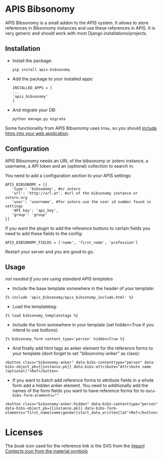 # APIS Bibsonomy

APIS Bibsonomy is a small addon to the APIS system. It allows to store references in Bibsonomy instances and use these references in APIS.
It is very generic and should work with most Django installations/projects.

## Installation

- Install the package:

  `pip install apis-bibsonomy`

- Add the package to your installed apps:

  ```
  INSTALLED_APPS = [
  ...
  'apis_bibsonomy'
  ]
  ```

- And migrate your DB:

  `python manage.py migrate`


Some functionality from APIS Bibsonomy uses `htmx`, so you should [include htmx
into your web application](https://htmx.org/docs/#installing).


## Configuration


APIS Bibsonomy needs an URL of the bibsonomy or zotero instance, a username, a API token and an (optional) collection to search in.

You need to add a configuration section to your APIS settings:

```
APIS_BIBSONOMY = [{
   'type': 'bibsomomy', #or zotero
   'url': 'http://url.at', #url of the bibsonomy instance or zotero.org
   'user': 'username', #for zotero use the user id number found in settings
   'API key': 'api_key',
   'group': 'group'
}]
```

If you want the plugin to add the reference buttons to certain fields you need to add these fields to the config:

```
APIS_BIBSONOMY_FIELDS = ['name', 'first_name', 'profession']
```


Restart your server and you are good to go.


## Usage

*not needed if you are using standard APIS templates*

- Include the base template somewhere in the header of your template:

`{% include 'apis_bibsonomy/apis_bibsonomy_include.html' %}`

- Load the templatetag:

`{% load bibsonomy_templatetags %}`

- Include the form somewhere in your template (set hidden=True if you intend to use buttons):

`{% bibsonomy_form content_type='person' hidden=True %}`

- And finally add html tags as anker element for the reference forms to your template (dont forget to set "bibsonomy-anker" as class):

`<button class="bibsonomy-anker" data-bibs-contenttype="person" data-bibs-object_pk={{instance.pk}} data-bibs-attribute="Attribute name (optional)">Ref</button>`

- If you want to batch add reference forms to attribute fields in a whole form add a hidden anker element. You need to additionally add the names of the form fields you want to have reference forms for to `data-bibs-form-elements=""`

`<button class="bibsonomy-anker-hidden" data-bibs-contenttype="person" data-bibs-object_pk={{instance.pk}} data-bibs-form-elements="first_name|name|gender|start_date_written|lat">Ref</button>`


# Licenses

The *book* icon used for the reference link is the SVG from the [*Import Contacts* icon from the material symbols](https://fonts.google.com/icons?selected=Material+Symbols+Outlined:import_contacts:FILL@0;wght@400;GRAD@0;opsz@24&icon.query=book&icon.size=24&icon.color=%235f6368)
